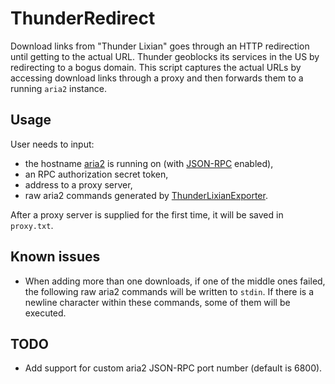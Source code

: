# ThunderRedirect

Download links from "Thunder Lixian" goes through an HTTP redirection until getting to the actual URL. Thunder geoblocks its services in the US by redirecting to a bogus domain. This script captures the actual URLs by accessing download links through a proxy and then forwards them to a running `aria2` instance.

## Usage
User needs to input:

- the hostname [aria2](https://github.com/aria2/aria2) is running on (with [JSON-RPC](https://aria2.github.io/manual/en/html/aria2c.html#rpc-options) enabled),
- an RPC authorization secret token,
- address to a proxy server,
- raw aria2 commands generated by [ThunderLixianExporter](https://github.com/binux/ThunderLixianExporter).

After a proxy server is supplied for the first time, it will be saved in `proxy.txt`.

## Known issues

- When adding more than one downloads, if one of the middle ones failed, the following raw aria2 commands will be written to `stdin`. If there is a newline character within these commands, some of them will be executed.

## TODO

- Add support for custom aria2 JSON-RPC port number (default is 6800).
